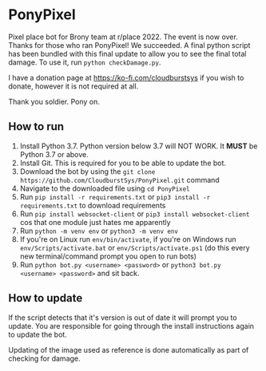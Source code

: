 # PonyPixel
Pixel place bot for Brony team at r/place 2022. The event is now over.
Thanks for those who ran PonyPixel! We succeeded. A final python script has been bundled with this final update to allow you to see the final total damage. To use it, run `python checkDamage.py`.

I have a donation page at https://ko-fi.com/cloudburstsys if you wish to donate, however it is not required at all.

Thank you soldier. Pony on.

## How to run
1. Install Python 3.7. Python version below 3.7 will NOT WORK. It **MUST** be Python 3.7 or above.
2. Install Git. This is required for you to be able to update the bot.
3. Download the bot by using the `git clone https://github.com/CloudburstSys/PonyPixel.git` command
4. Navigate to the downloaded file using `cd PonyPixel`
5. Run `pip install -r requirements.txt` or `pip3 install -r requirements.txt` to download requirements
6. Run `pip install websocket-client` or `pip3 install websocket-client` cos that one module just hates me apparently
7. Run `python -m venv env` or `python3 -m venv env`
8. If you're on Linux run `env/bin/activate`, if you're on Windows run `env/Scripts/activate.bat` or `env/Scripts/activate.ps1` (do this every new terminal/command prompt you open to run bots)
7. Run `python bot.py <username> <password>` or `python3 bot.py <username> <password>` and sit back.

## How to update
If the script detects that it's version is out of date it will prompt you to update. You are responsible for going through the install instructions again to update the bot.

Updating of the image used as reference is done automatically as part of checking for damage.